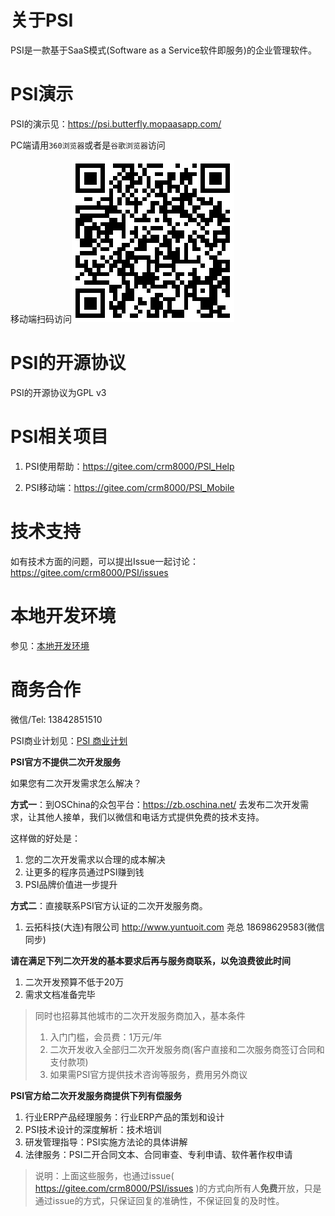 # 关于PSI

PSI是一款基于SaaS模式(Software as a Service软件即服务)的企业管理软件。

# PSI演示

PSI的演示见：<a target="_blank" href="https://psi.butterfly.mopaasapp.com/">https://psi.butterfly.mopaasapp.com/</a>

PC端请用`360浏览器`或者是`谷歌浏览器`访问
 
移动端扫码访问![移动端扫码访问](PSI_Mobile_URL.png)

# PSI的开源协议

PSI的开源协议为GPL v3

# PSI相关项目

1. PSI使用帮助：https://gitee.com/crm8000/PSI_Help

2. PSI移动端：https://gitee.com/crm8000/PSI_Mobile

# 技术支持

如有技术方面的问题，可以提出Issue一起讨论：https://gitee.com/crm8000/PSI/issues

# 本地开发环境
参见：<a href="https://gitee.com/crm8000/PSI/tree/master/doc/06%20%E6%9C%AC%E5%9C%B0%E5%BC%80%E5%8F%91%E7%8E%AF%E5%A2%83">本地开发环境</a>

# 商务合作

微信/Tel: 13842851510

PSI商业计划见：<a href="https://gitee.com/crm8000/PSI/tree/master/doc/00%20%E5%95%86%E4%B8%9A%E8%AE%A1%E5%88%92">PSI 商业计划</a>

**PSI官方不提供二次开发服务**

如果您有二次开发需求怎么解决？

**方式一**：到OSChina的众包平台：https://zb.oschina.net/ 去发布二次开发需求，让其他人接单，我们以微信和电话方式提供免费的技术支持。

这样做的好处是：

1. 您的二次开发需求以合理的成本解决
2. 让更多的程序员通过PSI赚到钱
3. PSI品牌价值进一步提升

**方式二**：直接联系PSI官方认证的二次开发服务商。

1. 云拓科技(大连)有限公司  http://www.yuntuoit.com 尧总 18698629583(微信同步)

**请在满足下列二次开发的基本要求后再与服务商联系，以免浪费彼此时间**
1. 二次开发预算不低于20万
2. 需求文档准备完毕


> 同时也招募其他城市的二次开发服务商加入，基本条件
> 1. 入门门槛，会员费：1万元/年
> 2. 二次开发收入全部归二次开发服务商(客户直接和二次服务商签订合同和支付款项)
> 3. 如果需PSI官方提供技术咨询等服务，费用另外商议

**PSI官方给二次开发服务商提供下列有偿服务**

1. 行业ERP产品经理服务：行业ERP产品的策划和设计
2. PSI技术设计的深度解析：技术培训
3. 研发管理指导：PSI实施方法论的具体讲解
4. 法律服务：PSI二开合同文本、合同审查、专利申请、软件著作权申请

> 说明：上面这些服务，也通过issue( https://gitee.com/crm8000/PSI/issues )的方式向所有人**免费**开放，只是通过issue的方式，只保证回复的准确性，不保证回复的及时性。
